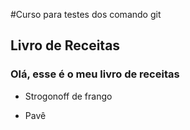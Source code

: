 #Curso para testes dos comando git

## Livro de Receitas

### Olá, esse é o meu livro de receitas

* Strogonoff de frango
  
* Pavê





